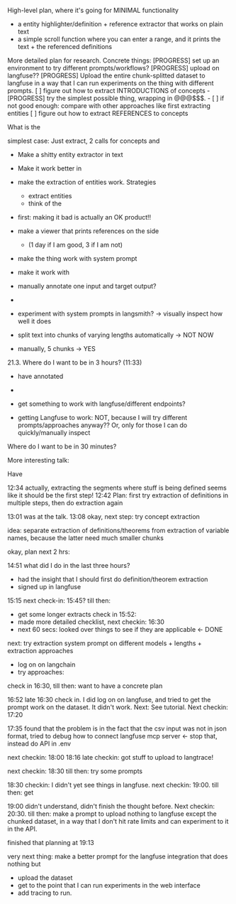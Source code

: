 High-level plan, where it's going for MINIMAL functionality
- a entity highlighter/definition + reference extractor that works on plain text
- a simple scroll function where you can enter a range, and it prints the text + the referenced definitions

More detailed plan for research. Concrete things:
 [PROGRESS] set up an environment to try different prompts/workflows?
      [PROGRESS] upload on langfuse??
          [PROGRESS] Upload the entire chunk-splitted dataset to langfuse in a way that I can run experiments on the thing with different prompts.
 [ ] figure out how to extract INTRODUCTIONS of concepts
     - [PROGRESS] try the simplest possible thing, wrapping in @@@$$$.
     - [ ] if not good enough: compare with other approaches like first extracting entities
 [ ] figure out how to extract REFERENCES to concepts


What is the 

simplest case: Just extract, 2 calls for concepts and 
- Make a shitty entity extractor in text
- Make it work better in 

- make the extraction of entities work. Strategies
  - extract entities
  - think of the 
- first: making it bad is actually an OK product!!
- make a viewer that prints references on the side
  - (1 day if I am good, 3 if I am not)


- make the thing work with system prompt
- make it work with 

- manually annotate one input and target output?

- 


- experiment with system prompts in langsmith? -> visually inspect how well it does


- split text into chunks of varying lengths automatically -> NOT NOW
- manually, 5 chunks -> YES


21.3.
Where do I want to be in 3 hours? (11:33)
- have annotated
- 
- get something to work with langfuse/different endpoints?

- getting Langfuse to work: NOT, because I will try different prompts/approaches anyway?? Or, only for those I can do quickly/manually inspect

Where do I want to be in 30 minutes?


More interesting talk: 

Have 


12:34 actually, extracting the segments where stuff is being defined seems like it should be the first step!
12:42 Plan: first try extraction of definitions in multiple steps, then do extraction again

13:01 was at the talk.
13:08 okay, next step: try concept extraction

idea: separate extraction of definitions/theorems from extraction of variable names, because the latter need much smaller chunks

okay, plan next 2 hrs:


14:51 what did I do in the last three hours?
  - had the insight that I should first do definition/theorem extraction
  - signed up in langfuse

15:15 next check-in: 15:45?
till then:
  - get some longer extracts
check in 15:52:
  - made more detailed checklist, next checkin: 16:30
  - next 60 secs: looked over things to see if they are applicable <- DONE

next: try extraction system prompt on different models + lengths + extraction approaches

- log on on langchain
- try approaches:


check in 16:30, till then: want to have a concrete plan


16:52 late 16:30 check in. I did log on on langfuse, and tried to get the prompt work on the dataset. It didn't work. Next: See tutorial. Next checkin: 17:20

17:35 found that the problem is in the fact that the csv input was not in json format, tried to debug how to connect langfuse mcp server <- stop that, instead do API in .env

next checkin: 18:00
18:16 late checkin: got stuff to upload to langtrace!

next checkin: 18:30 till then: try some prompts

18:30 checkin: I didn't yet see things in langfuse. next checkin: 19:00. till then: get

19:00 didn't understand, didn't finish the thought before. Next checkin: 20:30. till then: make a prompt to upload nothing to langfuse except the chunked dataset, in a way that I don't hit rate limits and can experiment to it in the API.

finished that planning at 19:13



very next thing: make a better prompt for the langfuse integration that does nothing but
 - upload the dataset
 - get to the point that I can run experiments in the web interface
 - add tracing to run.
